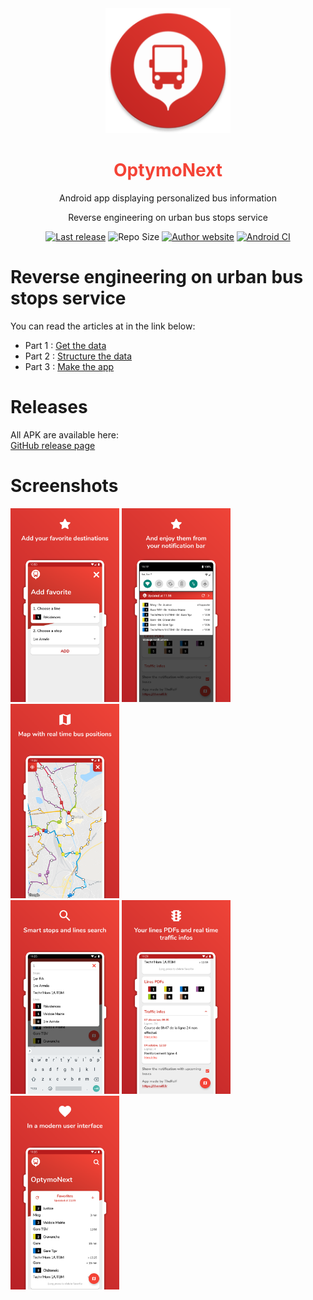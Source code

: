<div align="center" color="#F44336">
	<img src="./app/src/main/res/mipmap-xxxhdpi/ic_launcher_round.png" height="200" alt="W" /><br>
	<h1><font color="#F44336">OptymoNext</font></h1>
	<p>Android app displaying personalized bus information</p>
    <p>Reverse engineering on urban bus stops service</p>
    <div>
        <a href="https://github.com/TheRolfFR/optymoNextAndroid/releases"><img src="https://img.shields.io/github/release/therolffr/optymoNextAndroid.svg" alt="Last release" /></a>
        <img src="https://img.shields.io/github/languages/code-size/TheRolfFR/optymoNextAndroid.svg" alt="Repo Size" />
        <a href="https://bit.ly/therolf-website"><img src="https://img.shields.io/badge/Author-TheRolf-31a589.svg" alt="Author website" /></a>
        <a href="https://github.com/TheRolfFR/optymoNextAndroid/actions/workflows/android.yml"><img src="https://github.com/TheRolfFR/optymoNextAndroid/actions/workflows/android.yml/badge.svg" alt="Android CI" /></a>
    </div>
</div>

# Reverse engineering on urban bus stops service

You can read the articles at in the link below:<br>

- Part 1 : [Get the data](https://therolffr.github.io/optymoNextAndroid/optymo-reverse-engineering-part-1)
- Part 2 : [Structure the data](https://therolffr.github.io/optymoNextAndroid/optymo-reverse-engineering-part-2)
- Part 3 : [Make the app](https://therolffr.github.io/optymoNextAndroid/optymo-reverse-engineering-part-3)

# Releases

All APK are available here:<br>
[GitHub release page](https://github.com/TheRolfFR/optymoNextAndroid/releases)

# Screenshots

<a href="./presentation/add_favorite.png"><img src="./presentation/add_favorite.png" width="174"></a>
<a href="./presentation/favorites_notification.png"><img src="./presentation/favorites_notification.png" width="174"></a>
<a href="./presentation/map.png"><img src="./presentation/map.png" width="174"></a><br>
<a href="./presentation/smart_search.png"><img src="./presentation/smart_search.png" width="174"></a>
<a href="./presentation/traffic_infos.png"><img src="./presentation/traffic_infos.png" width="174"></a>
<a href="./presentation/modern_user_interface.png"><img src="./presentation/modern_user_interface.png" width="174"></a>
